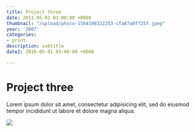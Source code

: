 ```yaml
---
title: Project three
date: 2011-05-01 03:00:00 +0000
thumbnail: "/upload/photo-1504198322253-cfa87a0ff25f.jpeg"
year: '2007'
categories:
- print
description: subtitle
date2: 2016-05-01 03:00:00 +0000

---
```

# Project three

Lorem ipsum dolor sit amet, consectetur adipisicing elit, sed do eiusmod tempor incididunt ut labore et dolore magna aliqua.

![](/upload/photo-1504198322253-cfa87a0ff25f.jpeg)